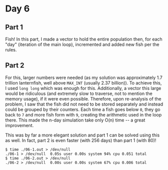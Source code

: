 # Day 6

## Part 1

Fish! In this part, I made a vector to hold the entire population then, for each
"day" (iteration of the main loop), incremented and added new fish per the
rules.

## Part 2

For this, larger numbers were needed (as my solution was approximately 1.7
trillion lanternfish, well above `MAX_INT` (usually 2.37 billion)). To achieve
this, I used `long long` which was enough for this. Additionally, a vector this
large would be ridiculous (and extremely slow to traverse, not to mention the
memory usage), if it were even possible. Therefore, upon re-analysis of the
problem, I saw that the fish did not need to be stored separately and instead
could be grouped by their counters. Each time a fish goes below `0`, they go
back to `7` and more fish form with `9`, creating the arithmetic used in the
loop there. This made the n-day simulation take only O(n) time -- a great
improvement.

This was by far a more elegant solution and part 1 can be solved using this as
well. In fact, part 2 is even faster (with 256 days) than part 1 (with 80)!

```
$ time ./06-1.out > /dev/null
./06-1 > /dev/null  0.05s user 0.00s system 94% cpu 0.051 total
$ time ./06-2.out > /dev/null
./06-2 > /dev/null  0.00s user 0.00s system 67% cpu 0.006 total
```
